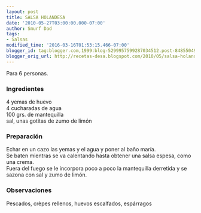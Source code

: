 ```yaml
---
layout: post
title: SALSA HOLANDESA
date: '2010-05-27T03:00:00.000-07:00'
author: Smurf Dad
tags:
- Salsas
modified_time: '2016-03-16T01:53:15.466-07:00'
blogger_id: tag:blogger.com,1999:blog-5299957599287034512.post-8485504901432596090
blogger_orig_url: http://recetas-desa.blogspot.com/2010/05/salsa-holandesa.html
---
```


Para 6 personas.<br><h3>Ingredientes</h3><p>4 yemas de huevo<br/>4 cucharadas de agua<br/>100 grs. de mantequilla<br/>sal, unas gotitas de zumo de lim&oacute;n</p><h3>Preparaci&oacute;n</h3><p>Echar en un cazo las yemas y el agua y poner al ba&ntilde;o mar&iacute;a.<br/>Se baten mientras se va calentando hasta obtener una salsa espesa, como una crema.<br/>Fuera del fuego se le incorpora poco a poco la mantequilla derretida y se sazona con sal y zumo de lim&oacute;n.</p><h3>Observaciones</h3><p>Pescados, cr&egrave;pes rellenos, huevos escalfados, esp&aacute;rragos</p>